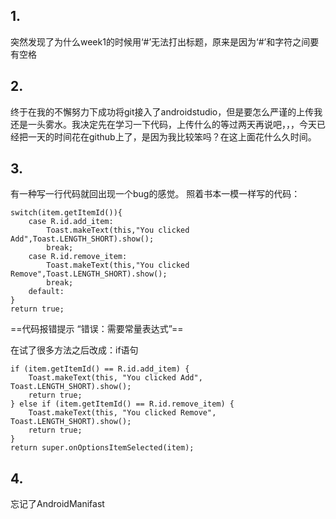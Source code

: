 ## 1.
突然发现了为什么week1的时候用‘#’无法打出标题，原来是因为‘#’和字符之间要有空格
## 2.
终于在我的不懈努力下成功将git接入了androidstudio，但是要怎么严谨的上传我还是一头雾水。我决定先在学习一下代码，上传什么的等过两天再说吧，，，今天已经把一天的时间花在github上了，是因为我比较笨吗？在这上面花什么久时间。
## 3.
有一种写一行代码就回出现一个bug的感觉。
照着书本一模一样写的代码：
```
switch(item.getItemId()){
    case R.id.add_item:
        Toast.makeText(this,"You clicked Add",Toast.LENGTH_SHORT).show();
        break;
    case R.id.remove_item:
        Toast.makeText(this,"You clicked Remove",Toast.LENGTH_SHORT).show();
        break;
    default:
}
return true;
```
==代码报错提示 “错误：需要常量表达式”==

在试了很多方法之后改成：if语句
```
if (item.getItemId() == R.id.add_item) {  
    Toast.makeText(this, "You clicked Add", Toast.LENGTH_SHORT).show();  
    return true;  
} else if (item.getItemId() == R.id.remove_item) {  
    Toast.makeText(this, "You clicked Remove", Toast.LENGTH_SHORT).show();  
    return true;  
}  
return super.onOptionsItemSelected(item);
```
## 4.
忘记了AndroidManifast


<!--stackedit_data:
eyJoaXN0b3J5IjpbLTE3Nzc4MjkxNjMsLTE5NDQyNTYyMDddfQ
==
-->